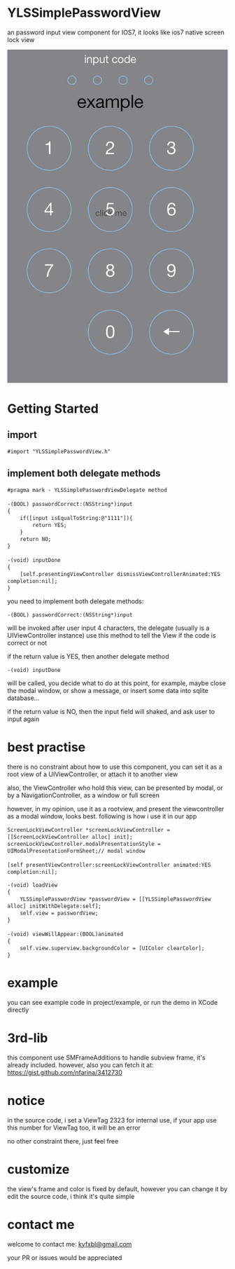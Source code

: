 YLSSimplePasswordView
=====================

an password input view component for IOS7, it looks like ios7 native screen lock view

![demo_pic](images/demo.png)

# Getting Started
## import
```
#import "YLSSimplePasswordView.h"
```

## implement both delegate methods
```
#pragma mark - YLSSimplePasswordViewDelegate method

-(BOOL) passwordCorrect:(NSString*)input
{
    if([input isEqualToString:@"1111"]){
        return YES;
    }
    return NO;
}

-(void) inputDone
{
    [self.presentingViewController dismissViewControllerAnimated:YES completion:nil];
}
```

you need to implement both delegate methods:

```
-(BOOL) passwordCorrect:(NSString*)input
```
will be invoked after user input 4 characters, the delegate (usually is a UIViewController instance) use this method to tell the View if the code is correct or not

if the return value is YES, then another delegate method
```
-(void) inputDone
```
will be called, you decide what to do at this point, for example, maybe close the modal window, or show a message, or insert some data into sqlite database...

if the return value is NO, then the input field will shaked, and ask user to input again

# best practise

there is no constraint about how to use this component, you can set it as a root view of a UIViewController, or attach it to another view

also, the ViewController who hold this view, can be presented by modal, or by a NavigationController, as a window or full screen

however, in my opinion, use it as a rootview, and present the viewcontroller as a modal window, looks best. following is how i use it in our app

```
ScreenLockViewController *screenLockViewController = [[ScreenLockViewController alloc] init];
screenLockViewController.modalPresentationStyle = UIModalPresentationFormSheet;// modal window
        
[self presentViewController:screenLockViewController animated:YES completion:nil];
```
```
-(void) loadView
{
    YLSSimplePasswordView *passwordView = [[YLSSimplePasswordView alloc] initWithDelegate:self];
    self.view = passwordView;
}

-(void) viewWillAppear:(BOOL)animated
{
    self.view.superview.backgroundColor = [UIColor clearColor];
}
```

# example
you can see example code in project/example, or run the demo in XCode directly

# 3rd-lib

this component use SMFrameAdditions to handle subview frame, it's already included. however, also you can fetch it at:
<a>https://gist.github.com/nfarina/3412730</a>

# notice

in the source code, i set a ViewTag 2323 for internal use, if your app use this number for ViewTag too, it will be an error

no other constraint there, just feel free

# customize

the view's frame and color is fixed by default, however you can change it by edit the source code, i think it's quite simple

# contact me

welcome to contact me: kyfxbl@gmail.com

your PR or issues would be appreciated
